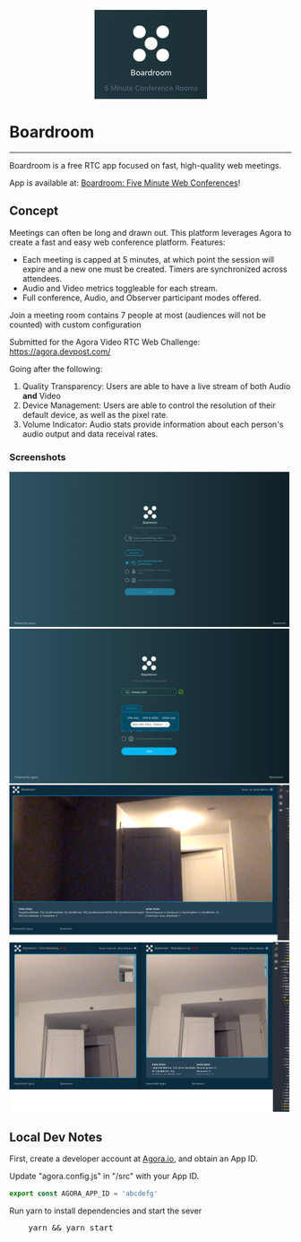 <p align="center">
    <img src="./img/icon.png">
</p>

# Boardroom
---

Boardroom is a free RTC app focused on fast, high-quality web meetings.

App is available at: <a href="cbonoz.github.io/agora" target="_blank">Boardroom: Five Minute Web Conferences</a>!

## Concept
Meetings can often be long and drawn out. This platform leverages Agora to create a fast and easy web conference platform. Features:

* Each meeting is capped at 5 minutes, at which point the session will expire and a new one must be created. Timers are synchronized across attendees.
* Audio and Video metrics toggleable for each stream.
* Full conference, Audio, and Observer participant modes offered.

Join a meeting room contains 7 people at most (audiences will not be counted) with custom configuration

Submitted for the Agora Video RTC Web Challenge:
https://agora.devpost.com/

Going after the following:
1. Quality Transparency: Users are able to have a live stream of both Audio <b>and</b> Video
2. Device Management: Users are able to control the resolution of their default device, as well as the pixel rate.
3. Volume Indicator: Audio stats provide information about each person's audio output and data receival rates.

### Screenshots

<img width=500 src="./img/home1.png">
<img width=500 src="./img/home2.png">
<img width=500 src="./img/video1.png">
<img width=500 src="./img/video2.png">

## Local Dev Notes
First, create a developer account at [Agora.io](https://dashboard.agora.io/signin/), and obtain an App ID.

Update "agora.config.js" in "/src" with your App ID.

``` javascript
export const AGORA_APP_ID = 'abcdefg'
```

Run yarn to install dependencies and start the sever
<pre>
    yarn && yarn start
</pre>
